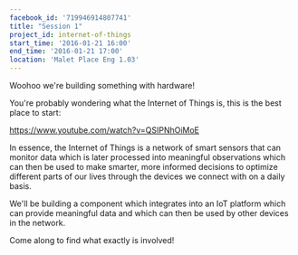 ```yaml
---
facebook_id: '719946914807741'
title: "Session 1"
project_id: internet-of-things
start_time: '2016-01-21 16:00'
end_time: '2016-01-21 17:00'
location: 'Malet Place Eng 1.03'
---
```


Woohoo we're building something with hardware!  

You're probably wondering what the Internet of Things is, this is the best place to start:  

https://www.youtube.com/watch?v=QSIPNhOiMoE  

In essence, the Internet of Things is a network of smart sensors that can monitor data which is later processed into meaningful observations which can then be used to make smarter, more informed decisions to optimize different parts of our lives through the devices we connect with on a daily basis.   

We'll be building a component which integrates into an IoT platform which can provide meaningful data and which can then be used by other devices in the network.   

Come along to find what exactly is involved!
